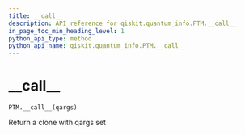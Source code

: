 ```yaml
---
title: __call__
description: API reference for qiskit.quantum_info.PTM.__call__
in_page_toc_min_heading_level: 1
python_api_type: method
python_api_name: qiskit.quantum_info.PTM.__call__
---
```


# \_\_call\_\_

<span id="qiskit.quantum_info.PTM.__call__" />

`PTM.__call__(qargs)`

Return a clone with qargs set


